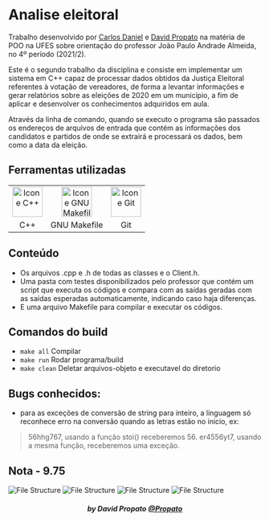 # Analise eleitoral

Trabalho desenvolvido por <a href="https://github.com/paisdegales">Carlos Daniel</a> e <a href="https://github.com/Propato">David Propato</a> na matéria de POO na UFES sobre orientação do professor João Paulo Andrade Almeida, no 4º período (2021/2).

Este é o segundo trabalho da disciplina e consiste em implementar um sistema em C++ capaz de processar dados obtidos da Justiça Eleitoral referentes à votação de vereadores, de forma a levantar informações e gerar relatórios sobre as eleições de 2020 em um município, a fim de aplicar e desenvolver os conhecimentos adquiridos em aula. 

Através da linha de comando, quando se executo o programa são passados os endereços de arquivos de entrada que contém as informações dos candidatos e partidos de onde se extrairá e processará os dados, bem como a data da eleição.

## Ferramentas utilizadas

<table>
    <tr align="center">
        <td>
            <img alt="Icone C++" title="C++" height="60" src="https://user-images.githubusercontent.com/84464307/226507356-adf7cb38-b2d5-48ea-b708-db7c8c35d58a.svg">
        </td>
        <td>    
            <img alt="Icone GNU Makefile" title="GNU Makefile" height="60" src="https://user-images.githubusercontent.com/84464307/224509679-b957b786-f83a-403a-b088-7132a54bd024.svg">
        </td>
        <td>
            <img alt="Icone Git" title="Git" height="60" src="https://user-images.githubusercontent.com/84464307/224510001-3e60f54c-2a0a-4ae9-bee6-f5b10df9ecf1.svg">
        </td>
    </tr>
    <tr align="center">
        <td>
            C++
        </td>
        <td>    
            GNU Makefile
        </td>
        <td>
            Git
        </td>
    </tr>
</table>

## Conteúdo

- Os arquivos .cpp e .h de todas as classes e o Client.h.
- Uma pasta com testes disponibilizados pelo professor que contém um script que executa os códigos e compara com as saídas geradas com as saídas esperadas automaticamente, indicando caso haja diferenças.
- E uma arquivo Makefile para compilar e executar os códigos. 

## Comandos do build

- `make all` Compilar
- `make run` Rodar programa/build
- `make clean` Deletar arquivos-objeto e executavel do diretorio

## Bugs conhecidos:

- para as exceções de conversão de string para inteiro, a linguagem só reconhece erro na conversão quando as letras estão no inicio, ex:
>56hhg767, usando a função stoi() receberemos 56.
>er4556yt7, usando a mesma função, receberemos uma exceção.

## Nota - 9.75

![File Structure](https://user-images.githubusercontent.com/84464307/226508055-28bee83c-eea2-46ea-adc9-2e18927171c2.png)
![File Structure](https://user-images.githubusercontent.com/84464307/226508060-632cc929-820f-4a3c-aa2b-193a47170ba1.png)
![File Structure](https://user-images.githubusercontent.com/84464307/226508067-98858c3c-5fb7-4920-b180-4ef0a1270bdb.png)
![File Structure](https://user-images.githubusercontent.com/84464307/226508078-1d5f50c0-2680-4216-b63a-ea7edd0364cf.png)

<h5 align="center">by David Propato <a href="https://github.com/Propato">@Propato</a></h5>
